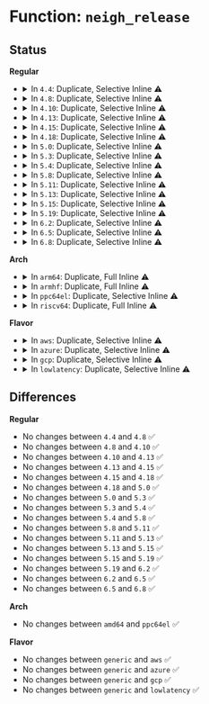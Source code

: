 # Function: <code>neigh_release</code>

## Status
<b>Regular</b>
<ul>
<li>
<details>
<summary>In <code>4.4</code>: Duplicate, Selective Inline ⚠️</summary>

```c
void neigh_release(struct neighbour *neigh);
```

**Collision:** Static Duplication

**Inline:** Selective

**Transformation:** False

**Instances:**

```
In net/core/neighbour.c (ffffffff8172753d)
Location: include/net/neighbour.h:409
Inline: True
Inline callers:
  - net/core/neighbour.c:neigh_cleanup_and_release
  - net/core/neighbour.c:neigh_timer_handler
  - net/core/neighbour.c:neigh_update
  - net/core/neighbour.c:__neigh_create
  - net/core/neighbour.c:neigh_add
  - net/core/neighbour.c:neigh_add
  - net/core/neighbour.c:neigh_delete
```
```
In net/ipv4/route.c (ffffffff81754c09)
Location: include/net/neighbour.h:409
Inline: True
Inline callers:
  - net/ipv4/route.c:__ip_do_redirect
```
```
In net/ipv4/arp.c (ffffffff8178ba00)
Location: include/net/neighbour.h:409
Inline: True
Inline callers:
  - net/ipv4/arp.c:arp_req_delete
  - net/ipv4/arp.c:arp_req_set
  - net/ipv4/arp.c:arp_process
  - net/ipv4/arp.c:arp_ioctl
Direct callers:
  - net/ipv4/arp.c:arp_process
  - net/ipv4/arp.c:arp_process
```
```
In net/ipv4/fib_semantics.c (ffffffff8179c0d9)
Location: include/net/neighbour.h:409
Inline: True
Inline callers:
  - net/ipv4/fib_semantics.c:fib_detect_death
```
```
In net/ipv6/route.c (ffffffff817d7a1a)
Location: include/net/neighbour.h:409
Inline: True
Inline callers:
  - net/ipv6/route.c:rt6_do_redirect
```
```
In net/ipv6/ip6_fib.c (ffffffff817d97dd)
Location: include/net/neighbour.h:409
Inline: True
Inline callers:
  - net/ipv6/ip6_fib.c:fib6_age
```
```
In net/ipv6/ndisc.c (ffffffff817de250)
Location: include/net/neighbour.h:409
Inline: True
Inline callers:
  - net/ipv6/ndisc.c:ndisc_router_discovery
  - net/ipv6/ndisc.c:ndisc_recv_ns
  - net/ipv6/ndisc.c:ndisc_send_redirect
Direct callers:
  - net/ipv6/ndisc.c:ndisc_rcv
  - net/ipv6/ndisc.c:ndisc_rcv
```
**Symbols:**

```
ffffffff8178ba00-ffffffff8178ba12: neigh_release (STB_LOCAL)
ffffffff817de250-ffffffff817de262: neigh_release (STB_LOCAL)
```
</details>
</li>
<li>
<details>
<summary>In <code>4.8</code>: Duplicate, Selective Inline ⚠️</summary>

```c
void neigh_release(struct neighbour *neigh);
```

**Collision:** Static Duplication

**Inline:** Selective

**Transformation:** False

**Instances:**

```
In net/core/neighbour.c (ffffffff81793028)
Location: include/net/neighbour.h:409
Inline: True
Inline callers:
  - net/core/neighbour.c:neigh_add
  - net/core/neighbour.c:neigh_add
  - net/core/neighbour.c:neigh_delete
  - net/core/neighbour.c:neigh_update
  - net/core/neighbour.c:neigh_timer_handler
  - net/core/neighbour.c:__neigh_create
  - net/core/neighbour.c:neigh_cleanup_and_release
```
```
In net/ipv4/route.c (ffffffff817c0d89)
Location: include/net/neighbour.h:409
Inline: True
Inline callers:
  - net/ipv4/route.c:__ip_do_redirect
```
```
In net/ipv4/arp.c (ffffffff817fafdb)
Location: include/net/neighbour.h:409
Inline: True
Inline callers:
  - net/ipv4/arp.c:arp_ioctl
  - net/ipv4/arp.c:arp_req_delete
  - net/ipv4/arp.c:arp_req_set
  - net/ipv4/arp.c:arp_process
Direct callers:
  - net/ipv4/arp.c:arp_process
  - net/ipv4/arp.c:arp_process
```
```
In net/ipv4/fib_semantics.c (ffffffff81809c59)
Location: include/net/neighbour.h:409
Inline: True
Inline callers:
  - net/ipv4/fib_semantics.c:fib_detect_death
```
```
In net/ipv6/route.c (ffffffff81846293)
Location: include/net/neighbour.h:409
Inline: True
Inline callers:
  - net/ipv6/route.c:rt6_do_redirect
```
```
In net/ipv6/ip6_fib.c (ffffffff81847926)
Location: include/net/neighbour.h:409
Inline: True
Inline callers:
  - net/ipv6/ip6_fib.c:fib6_age
```
```
In net/ipv6/ndisc.c (ffffffff8184f81d)
Location: include/net/neighbour.h:409
Inline: True
Inline callers:
  - net/ipv6/ndisc.c:ndisc_send_redirect
  - net/ipv6/ndisc.c:ndisc_router_discovery
  - net/ipv6/ndisc.c:ndisc_recv_rs
  - net/ipv6/ndisc.c:ndisc_recv_na
  - net/ipv6/ndisc.c:ndisc_recv_ns
```
**Symbols:**

```
ffffffff817f9070-ffffffff817f9082: neigh_release (STB_LOCAL)
```
</details>
</li>
<li>
<details>
<summary>In <code>4.10</code>: Duplicate, Selective Inline ⚠️</summary>

```c
void neigh_release(struct neighbour *neigh);
```

**Collision:** Static Duplication

**Inline:** Selective

**Transformation:** False

**Instances:**

```
In net/core/neighbour.c (ffffffff817c08f8)
Location: include/net/neighbour.h:409
Inline: True
Inline callers:
  - net/core/neighbour.c:neigh_add
  - net/core/neighbour.c:neigh_add
  - net/core/neighbour.c:neigh_delete
  - net/core/neighbour.c:neigh_update
  - net/core/neighbour.c:neigh_timer_handler
  - net/core/neighbour.c:__neigh_create
  - net/core/neighbour.c:neigh_cleanup_and_release
```
```
In net/ipv4/route.c (ffffffff817f02ee)
Location: include/net/neighbour.h:409
Inline: True
Inline callers:
  - net/ipv4/route.c:__ip_do_redirect
```
```
In net/ipv4/arp.c (ffffffff8182be8b)
Location: include/net/neighbour.h:409
Inline: True
Inline callers:
  - net/ipv4/arp.c:arp_ioctl
  - net/ipv4/arp.c:arp_req_delete
  - net/ipv4/arp.c:arp_req_set
  - net/ipv4/arp.c:arp_process
Direct callers:
  - net/ipv4/arp.c:arp_process
  - net/ipv4/arp.c:arp_process
```
```
In net/ipv4/fib_semantics.c (ffffffff8183add9)
Location: include/net/neighbour.h:409
Inline: True
Inline callers:
  - net/ipv4/fib_semantics.c:fib_detect_death
```
```
In net/ipv6/route.c (ffffffff81877ff3)
Location: include/net/neighbour.h:409
Inline: True
Inline callers:
  - net/ipv6/route.c:rt6_do_redirect
```
```
In net/ipv6/ip6_fib.c (ffffffff81879766)
Location: include/net/neighbour.h:409
Inline: True
Inline callers:
  - net/ipv6/ip6_fib.c:fib6_age
```
```
In net/ipv6/ndisc.c (ffffffff81881787)
Location: include/net/neighbour.h:409
Inline: True
Inline callers:
  - net/ipv6/ndisc.c:ndisc_send_redirect
  - net/ipv6/ndisc.c:ndisc_router_discovery
  - net/ipv6/ndisc.c:ndisc_recv_rs
  - net/ipv6/ndisc.c:ndisc_recv_na
  - net/ipv6/ndisc.c:ndisc_recv_ns
```
**Symbols:**

```
ffffffff81829f40-ffffffff81829f52: neigh_release (STB_LOCAL)
```
</details>
</li>
<li>
<details>
<summary>In <code>4.13</code>: Duplicate, Selective Inline ⚠️</summary>

```c
void neigh_release(struct neighbour *neigh);
```

**Collision:** Static Duplication

**Inline:** Selective

**Transformation:** False

**Instances:**

```
In net/core/neighbour.c (ffffffff817df035)
Location: include/net/neighbour.h:412
Inline: True
Inline callers:
  - net/core/neighbour.c:neigh_add
  - net/core/neighbour.c:neigh_add
  - net/core/neighbour.c:neigh_delete
  - net/core/neighbour.c:neigh_update
  - net/core/neighbour.c:neigh_timer_handler
  - net/core/neighbour.c:__neigh_create
  - net/core/neighbour.c:neigh_cleanup_and_release
```
```
In net/ipv4/route.c (ffffffff8181037c)
Location: include/net/neighbour.h:412
Inline: True
Inline callers:
  - net/ipv4/route.c:__ip_do_redirect
```
```
In net/ipv4/arp.c (ffffffff8184d2ed)
Location: include/net/neighbour.h:412
Inline: True
Inline callers:
  - net/ipv4/arp.c:arp_ioctl
  - net/ipv4/arp.c:arp_req_delete
  - net/ipv4/arp.c:arp_req_set
  - net/ipv4/arp.c:arp_process
Direct callers:
  - net/ipv4/arp.c:arp_process
  - net/ipv4/arp.c:arp_process
```
```
In net/ipv4/fib_semantics.c (ffffffff8185c2c9)
Location: include/net/neighbour.h:412
Inline: True
Inline callers:
  - net/ipv4/fib_semantics.c:fib_detect_death
```
```
In net/ipv6/route.c (ffffffff8189d1c7)
Location: include/net/neighbour.h:412
Inline: True
Inline callers:
  - net/ipv6/route.c:rt6_do_redirect
```
```
In net/ipv6/ip6_fib.c (ffffffff8189f0f8)
Location: include/net/neighbour.h:412
Inline: True
Inline callers:
  - net/ipv6/ip6_fib.c:fib6_age
```
```
In net/ipv6/ndisc.c (ffffffff818a784c)
Location: include/net/neighbour.h:412
Inline: True
Inline callers:
  - net/ipv6/ndisc.c:ndisc_send_redirect
  - net/ipv6/ndisc.c:ndisc_router_discovery
  - net/ipv6/ndisc.c:ndisc_recv_rs
  - net/ipv6/ndisc.c:ndisc_recv_na
  - net/ipv6/ndisc.c:ndisc_recv_ns
```
**Symbols:**

```
ffffffff8184b180-ffffffff8184b193: neigh_release (STB_LOCAL)
```
</details>
</li>
<li>
<details>
<summary>In <code>4.15</code>: Duplicate, Selective Inline ⚠️</summary>

```c
void neigh_release(struct neighbour *neigh);
```

**Collision:** Static Duplication

**Inline:** Selective

**Transformation:** False

**Instances:**

```
In net/core/neighbour.c (ffffffff818598d5)
Location: include/net/neighbour.h:413
Inline: True
Inline callers:
  - net/core/neighbour.c:neigh_add
  - net/core/neighbour.c:neigh_add
  - net/core/neighbour.c:neigh_delete
  - net/core/neighbour.c:neigh_update
  - net/core/neighbour.c:neigh_timer_handler
  - net/core/neighbour.c:__neigh_create
  - net/core/neighbour.c:neigh_cleanup_and_release
```
```
In net/ipv4/route.c (ffffffff8188f9d8)
Location: include/net/neighbour.h:413
Inline: True
Inline callers:
  - net/ipv4/route.c:__ip_do_redirect
```
```
In net/ipv4/arp.c (ffffffff818cd01d)
Location: include/net/neighbour.h:413
Inline: True
Inline callers:
  - net/ipv4/arp.c:arp_ioctl
  - net/ipv4/arp.c:arp_req_delete
  - net/ipv4/arp.c:arp_req_set
  - net/ipv4/arp.c:arp_process
Direct callers:
  - net/ipv4/arp.c:arp_process
  - net/ipv4/arp.c:arp_process
```
```
In net/ipv4/fib_semantics.c (ffffffff818dc1b9)
Location: include/net/neighbour.h:413
Inline: True
Inline callers:
  - net/ipv4/fib_semantics.c:fib_detect_death
```
```
In net/ipv6/route.c (ffffffff8191cb66)
Location: include/net/neighbour.h:413
Inline: True
Inline callers:
  - net/ipv6/route.c:rt6_do_redirect
```
```
In net/ipv6/ndisc.c (ffffffff8192a2c6)
Location: include/net/neighbour.h:413
Inline: True
Inline callers:
  - net/ipv6/ndisc.c:ndisc_send_redirect
  - net/ipv6/ndisc.c:ndisc_router_discovery
  - net/ipv6/ndisc.c:ndisc_recv_rs
  - net/ipv6/ndisc.c:ndisc_recv_na
  - net/ipv6/ndisc.c:ndisc_recv_ns
```
**Symbols:**

```
ffffffff818cadf0-ffffffff818cae09: neigh_release (STB_LOCAL)
```
</details>
</li>
<li>
<details>
<summary>In <code>4.18</code>: Duplicate, Selective Inline ⚠️</summary>

```c
void neigh_release(struct neighbour *neigh);
```

**Collision:** Static Duplication

**Inline:** Selective

**Transformation:** False

**Instances:**

```
In net/core/neighbour.c (ffffffff818a4e6f)
Location: include/net/neighbour.h:414
Inline: True
Inline callers:
  - net/core/neighbour.c:neigh_add
  - net/core/neighbour.c:neigh_add
  - net/core/neighbour.c:neigh_delete
  - net/core/neighbour.c:neigh_update
  - net/core/neighbour.c:neigh_timer_handler
  - net/core/neighbour.c:__neigh_create
  - net/core/neighbour.c:neigh_cleanup_and_release
```
```
In net/ipv4/route.c (ffffffff818e37e0)
Location: include/net/neighbour.h:414
Inline: True
Inline callers:
  - net/ipv4/route.c:__ip_do_redirect
```
```
In net/ipv4/arp.c (ffffffff81923501)
Location: include/net/neighbour.h:414
Inline: True
Inline callers:
  - net/ipv4/arp.c:arp_ioctl
  - net/ipv4/arp.c:arp_req_delete
  - net/ipv4/arp.c:arp_req_set
  - net/ipv4/arp.c:arp_process
Direct callers:
  - net/ipv4/arp.c:arp_process
  - net/ipv4/arp.c:arp_process
```
```
In net/ipv4/fib_semantics.c (ffffffff81932de9)
Location: include/net/neighbour.h:414
Inline: True
Inline callers:
  - net/ipv4/fib_semantics.c:fib_detect_death
```
```
In net/ipv6/route.c (ffffffff8197525c)
Location: include/net/neighbour.h:414
Inline: True
Inline callers:
  - net/ipv6/route.c:rt6_do_redirect
```
```
In net/ipv6/ndisc.c (ffffffff81982541)
Location: include/net/neighbour.h:414
Inline: True
Inline callers:
  - net/ipv6/ndisc.c:ndisc_send_redirect
  - net/ipv6/ndisc.c:ndisc_router_discovery
  - net/ipv6/ndisc.c:ndisc_recv_rs
  - net/ipv6/ndisc.c:ndisc_recv_na
  - net/ipv6/ndisc.c:ndisc_recv_ns
```
**Symbols:**

```
ffffffff81921300-ffffffff81921319: neigh_release (STB_LOCAL)
```
</details>
</li>
<li>
<details>
<summary>In <code>5.0</code>: Duplicate, Selective Inline ⚠️</summary>

```c
void neigh_release(struct neighbour *neigh);
```

**Collision:** Static Duplication

**Inline:** Selective

**Transformation:** False

**Instances:**

```
In net/core/neighbour.c (ffffffff818c6c70)
Location: include/net/neighbour.h:421
Inline: True
Inline callers:
  - net/core/neighbour.c:neigh_get
  - net/core/neighbour.c:neigh_add
  - net/core/neighbour.c:neigh_add
  - net/core/neighbour.c:neigh_delete
  - net/core/neighbour.c:__neigh_update
  - net/core/neighbour.c:neigh_timer_handler
  - net/core/neighbour.c:___neigh_create
  - net/core/neighbour.c:neigh_cleanup_and_release
```
```
In net/ipv4/route.c (ffffffff8191068a)
Location: include/net/neighbour.h:421
Inline: True
Inline callers:
  - net/ipv4/route.c:__ip_do_redirect
```
```
In net/ipv4/arp.c (ffffffff819522f1)
Location: include/net/neighbour.h:421
Inline: True
Inline callers:
  - net/ipv4/arp.c:arp_ioctl
  - net/ipv4/arp.c:arp_req_delete
  - net/ipv4/arp.c:arp_req_set
  - net/ipv4/arp.c:arp_process
Direct callers:
  - net/ipv4/arp.c:arp_process
  - net/ipv4/arp.c:arp_process
```
```
In net/ipv4/fib_semantics.c (ffffffff81962679)
Location: include/net/neighbour.h:421
Inline: True
Inline callers:
  - net/ipv4/fib_semantics.c:fib_detect_death
```
```
In net/ipv6/route.c (ffffffff819aaf13)
Location: include/net/neighbour.h:421
Inline: True
Inline callers:
  - net/ipv6/route.c:rt6_do_redirect
```
```
In net/ipv6/ndisc.c (ffffffff819b8bf1)
Location: include/net/neighbour.h:421
Inline: True
Inline callers:
  - net/ipv6/ndisc.c:ndisc_send_redirect
  - net/ipv6/ndisc.c:ndisc_router_discovery
  - net/ipv6/ndisc.c:ndisc_recv_rs
  - net/ipv6/ndisc.c:ndisc_recv_na
  - net/ipv6/ndisc.c:ndisc_recv_ns
```
**Symbols:**

```
ffffffff81950110-ffffffff81950129: neigh_release (STB_LOCAL)
```
</details>
</li>
<li>
<details>
<summary>In <code>5.3</code>: Duplicate, Selective Inline ⚠️</summary>

```c
void neigh_release(struct neighbour *neigh);
```

**Collision:** Static Duplication

**Inline:** Selective

**Transformation:** False

**Instances:**

```
In net/core/neighbour.c (ffffffff81912db7)
Location: include/net/neighbour.h:423
Inline: True
Inline callers:
  - net/core/neighbour.c:neigh_get
  - net/core/neighbour.c:neigh_add
  - net/core/neighbour.c:neigh_add
  - net/core/neighbour.c:neigh_delete
  - net/core/neighbour.c:__neigh_update
  - net/core/neighbour.c:neigh_timer_handler
  - net/core/neighbour.c:___neigh_create
  - net/core/neighbour.c:neigh_cleanup_and_release
```
```
In net/ipv4/route.c (ffffffff819730db)
Location: include/net/neighbour.h:423
Inline: True
Inline callers:
  - net/ipv4/route.c:__ip_do_redirect
```
```
In net/ipv4/arp.c (ffffffff819b6bab)
Location: include/net/neighbour.h:423
Inline: True
Inline callers:
  - net/ipv4/arp.c:arp_ioctl
  - net/ipv4/arp.c:arp_req_delete
  - net/ipv4/arp.c:arp_req_set
  - net/ipv4/arp.c:arp_process
Direct callers:
  - net/ipv4/arp.c:arp_process
  - net/ipv4/arp.c:arp_process
```
```
In net/ipv4/fib_semantics.c (ffffffff819c7685)
Location: include/net/neighbour.h:423
Inline: True
Inline callers:
  - net/ipv4/fib_semantics.c:fib_detect_death
```
```
In net/ipv6/route.c (ffffffff81a1820e)
Location: include/net/neighbour.h:423
Inline: True
Inline callers:
  - net/ipv6/route.c:rt6_do_redirect
```
```
In net/ipv6/ndisc.c (ffffffff81a276a4)
Location: include/net/neighbour.h:423
Inline: True
Inline callers:
  - net/ipv6/ndisc.c:ndisc_send_redirect
  - net/ipv6/ndisc.c:ndisc_router_discovery
  - net/ipv6/ndisc.c:ndisc_recv_rs
  - net/ipv6/ndisc.c:ndisc_recv_na
  - net/ipv6/ndisc.c:ndisc_recv_ns
```
**Symbols:**

```
ffffffff819b49d0-ffffffff819b49e8: neigh_release (STB_LOCAL)
```
</details>
</li>
<li>
<details>
<summary>In <code>5.4</code>: Duplicate, Selective Inline ⚠️</summary>

```c
void neigh_release(struct neighbour *neigh);
```

**Collision:** Static Duplication

**Inline:** Selective

**Transformation:** False

**Instances:**

```
In net/core/neighbour.c (ffffffff81945417)
Location: include/net/neighbour.h:422
Inline: True
Inline callers:
  - net/core/neighbour.c:neigh_get
  - net/core/neighbour.c:neigh_add
  - net/core/neighbour.c:neigh_add
  - net/core/neighbour.c:neigh_delete
  - net/core/neighbour.c:__neigh_update
  - net/core/neighbour.c:neigh_timer_handler
  - net/core/neighbour.c:___neigh_create
  - net/core/neighbour.c:neigh_cleanup_and_release
```
```
In net/ipv4/route.c (ffffffff819a9a51)
Location: include/net/neighbour.h:422
Inline: True
Inline callers:
  - net/ipv4/route.c:__ip_do_redirect
```
```
In net/ipv4/arp.c (ffffffff819ed8cb)
Location: include/net/neighbour.h:422
Inline: True
Inline callers:
  - net/ipv4/arp.c:arp_ioctl
  - net/ipv4/arp.c:arp_req_delete
  - net/ipv4/arp.c:arp_req_set
  - net/ipv4/arp.c:arp_process
Direct callers:
  - net/ipv4/arp.c:arp_process
  - net/ipv4/arp.c:arp_process
```
```
In net/ipv4/fib_semantics.c (ffffffff819fe235)
Location: include/net/neighbour.h:422
Inline: True
Inline callers:
  - net/ipv4/fib_semantics.c:fib_detect_death
```
```
In net/ipv6/route.c (ffffffff81a4ee6e)
Location: include/net/neighbour.h:422
Inline: True
Inline callers:
  - net/ipv6/route.c:rt6_do_redirect
```
```
In net/ipv6/ndisc.c (ffffffff81a5e104)
Location: include/net/neighbour.h:422
Inline: True
Inline callers:
  - net/ipv6/ndisc.c:ndisc_send_redirect
  - net/ipv6/ndisc.c:ndisc_router_discovery
  - net/ipv6/ndisc.c:ndisc_recv_rs
  - net/ipv6/ndisc.c:ndisc_recv_na
  - net/ipv6/ndisc.c:ndisc_recv_ns
```
**Symbols:**

```
ffffffff819eb700-ffffffff819eb718: neigh_release (STB_LOCAL)
```
</details>
</li>
<li>
<details>
<summary>In <code>5.8</code>: Duplicate, Selective Inline ⚠️</summary>

```c
void neigh_release(struct neighbour *neigh);
```

**Collision:** Static Duplication

**Inline:** Selective

**Transformation:** False

**Instances:**

```
In net/core/neighbour.c (ffffffff81a15e20)
Location: include/net/neighbour.h:421
Inline: True
Inline callers:
  - net/core/neighbour.c:neigh_get
  - net/core/neighbour.c:neigh_add
  - net/core/neighbour.c:neigh_add
  - net/core/neighbour.c:neigh_delete
  - net/core/neighbour.c:__neigh_update
  - net/core/neighbour.c:__neigh_update
  - net/core/neighbour.c:neigh_timer_handler
  - net/core/neighbour.c:neigh_destroy
  - net/core/neighbour.c:___neigh_create
  - net/core/neighbour.c:neigh_cleanup_and_release
```
```
In net/ipv4/route.c (ffffffff81a92e96)
Location: include/net/neighbour.h:421
Inline: True
Inline callers:
  - net/ipv4/route.c:__ip_do_redirect
```
```
In net/ipv4/arp.c (ffffffff81ada2aa)
Location: include/net/neighbour.h:421
Inline: True
Inline callers:
  - net/ipv4/arp.c:arp_req_delete
  - net/ipv4/arp.c:arp_req_get
  - net/ipv4/arp.c:arp_req_set
  - net/ipv4/arp.c:arp_process
Direct callers:
  - net/ipv4/arp.c:arp_process
  - net/ipv4/arp.c:arp_process
```
```
In net/ipv4/fib_semantics.c (ffffffff81aed832)
Location: include/net/neighbour.h:421
Inline: True
Inline callers:
  - net/ipv4/fib_semantics.c:fib_detect_death
```
```
In net/ipv6/route.c (ffffffff81b4670a)
Location: include/net/neighbour.h:421
Inline: True
Inline callers:
  - net/ipv6/route.c:rt6_do_redirect
```
```
In net/ipv6/ndisc.c (ffffffff81b56ed3)
Location: include/net/neighbour.h:421
Inline: True
Inline callers:
  - net/ipv6/ndisc.c:ndisc_send_redirect
  - net/ipv6/ndisc.c:ndisc_router_discovery
  - net/ipv6/ndisc.c:ndisc_recv_rs
  - net/ipv6/ndisc.c:ndisc_recv_na
  - net/ipv6/ndisc.c:ndisc_recv_ns
```
**Symbols:**

```
ffffffff81ad9c00-ffffffff81ad9c33: neigh_release (STB_LOCAL)
```
</details>
</li>
<li>
<details>
<summary>In <code>5.11</code>: Duplicate, Selective Inline ⚠️</summary>

```c
void neigh_release(struct neighbour *neigh);
```

**Collision:** Static Duplication

**Inline:** Selective

**Transformation:** False

**Instances:**

```
In net/core/neighbour.c (ffffffff81a16100)
Location: include/net/neighbour.h:422
Inline: True
Inline callers:
  - net/core/neighbour.c:neigh_get
  - net/core/neighbour.c:neigh_add
  - net/core/neighbour.c:neigh_add
  - net/core/neighbour.c:neigh_delete
  - net/core/neighbour.c:__neigh_update
  - net/core/neighbour.c:__neigh_update
  - net/core/neighbour.c:__neigh_event_send
  - net/core/neighbour.c:neigh_timer_handler
  - net/core/neighbour.c:neigh_destroy
  - net/core/neighbour.c:___neigh_create
  - net/core/neighbour.c:neigh_cleanup_and_release
```
```
In net/ipv4/route.c (ffffffff81a9cd3c)
Location: include/net/neighbour.h:422
Inline: True
Inline callers:
  - net/ipv4/route.c:__ip_do_redirect
```
```
In net/ipv4/arp.c (ffffffff81ae6d4a)
Location: include/net/neighbour.h:422
Inline: True
Inline callers:
  - net/ipv4/arp.c:arp_req_delete
  - net/ipv4/arp.c:arp_req_get
  - net/ipv4/arp.c:arp_req_set
  - net/ipv4/arp.c:arp_process
Direct callers:
  - net/ipv4/arp.c:arp_process
  - net/ipv4/arp.c:arp_process
```
```
In net/ipv4/fib_semantics.c (ffffffff81afa702)
Location: include/net/neighbour.h:422
Inline: True
Inline callers:
  - net/ipv4/fib_semantics.c:fib_detect_death
```
```
In net/ipv6/route.c (ffffffff81b5524f)
Location: include/net/neighbour.h:422
Inline: True
Inline callers:
  - net/ipv6/route.c:rt6_do_redirect
```
```
In net/ipv6/ndisc.c (ffffffff81b65543)
Location: include/net/neighbour.h:422
Inline: True
Inline callers:
  - net/ipv6/ndisc.c:ndisc_send_redirect
  - net/ipv6/ndisc.c:ndisc_router_discovery
  - net/ipv6/ndisc.c:ndisc_recv_rs
  - net/ipv6/ndisc.c:ndisc_recv_na
  - net/ipv6/ndisc.c:ndisc_recv_ns
```
**Symbols:**

```
ffffffff81ae6650-ffffffff81ae6683: neigh_release (STB_LOCAL)
```
</details>
</li>
<li>
<details>
<summary>In <code>5.13</code>: Duplicate, Selective Inline ⚠️</summary>

```c
void neigh_release(struct neighbour *neigh);
```

**Collision:** Static Duplication

**Inline:** Selective

**Transformation:** False

**Instances:**

```
In net/core/neighbour.c (ffffffff819fcc6f)
Location: include/net/neighbour.h:422
Inline: True
Inline callers:
  - net/core/neighbour.c:neigh_get
  - net/core/neighbour.c:neigh_add
  - net/core/neighbour.c:neigh_add
  - net/core/neighbour.c:neigh_delete
  - net/core/neighbour.c:__neigh_update
  - net/core/neighbour.c:__neigh_update
  - net/core/neighbour.c:__neigh_event_send
  - net/core/neighbour.c:neigh_timer_handler
  - net/core/neighbour.c:neigh_destroy
  - net/core/neighbour.c:___neigh_create
  - net/core/neighbour.c:neigh_cleanup_and_release
```
```
In net/ipv4/route.c (ffffffff81a87dfe)
Location: include/net/neighbour.h:422
Inline: True
Inline callers:
  - net/ipv4/route.c:__ip_do_redirect
```
```
In net/ipv4/arp.c (ffffffff81ad2019)
Location: include/net/neighbour.h:422
Inline: True
Inline callers:
  - net/ipv4/arp.c:arp_req_delete
  - net/ipv4/arp.c:arp_req_get
  - net/ipv4/arp.c:arp_req_set
  - net/ipv4/arp.c:arp_process
Direct callers:
  - net/ipv4/arp.c:arp_process
  - net/ipv4/arp.c:arp_process
```
```
In net/ipv4/fib_semantics.c (ffffffff81ae5d02)
Location: include/net/neighbour.h:422
Inline: True
Inline callers:
  - net/ipv4/fib_semantics.c:fib_detect_death
```
```
In net/ipv6/route.c (ffffffff81b42cc0)
Location: include/net/neighbour.h:422
Inline: True
Inline callers:
  - net/ipv6/route.c:rt6_do_redirect
```
```
In net/ipv6/ndisc.c (ffffffff81b5382e)
Location: include/net/neighbour.h:422
Inline: True
Inline callers:
  - net/ipv6/ndisc.c:ndisc_send_redirect
  - net/ipv6/ndisc.c:ndisc_router_discovery
  - net/ipv6/ndisc.c:ndisc_recv_rs
  - net/ipv6/ndisc.c:ndisc_recv_na
  - net/ipv6/ndisc.c:ndisc_recv_ns
```
**Symbols:**

```
ffffffff81ad1920-ffffffff81ad1953: neigh_release (STB_LOCAL)
```
</details>
</li>
<li>
<details>
<summary>In <code>5.15</code>: Duplicate, Selective Inline ⚠️</summary>

```c
void neigh_release(struct neighbour *neigh);
```

**Collision:** Static Duplication

**Inline:** Selective

**Transformation:** False

**Instances:**

```
In net/core/neighbour.c (ffffffff81aaecaf)
Location: include/net/neighbour.h:423
Inline: True
Inline callers:
  - net/core/neighbour.c:neigh_get
  - net/core/neighbour.c:neigh_add
  - net/core/neighbour.c:neigh_add
  - net/core/neighbour.c:neigh_delete
  - net/core/neighbour.c:__neigh_update
  - net/core/neighbour.c:__neigh_update
  - net/core/neighbour.c:__neigh_event_send
  - net/core/neighbour.c:neigh_timer_handler
  - net/core/neighbour.c:neigh_destroy
  - net/core/neighbour.c:___neigh_create
  - net/core/neighbour.c:neigh_cleanup_and_release
```
```
In net/ipv4/route.c (ffffffff81b42345)
Location: include/net/neighbour.h:423
Inline: True
Inline callers:
  - net/ipv4/route.c:__ip_do_redirect
```
```
In net/ipv4/arp.c (ffffffff81b90c69)
Location: include/net/neighbour.h:423
Inline: True
Inline callers:
  - net/ipv4/arp.c:arp_req_delete
  - net/ipv4/arp.c:arp_req_get
  - net/ipv4/arp.c:arp_req_set
  - net/ipv4/arp.c:arp_process
Direct callers:
  - net/ipv4/arp.c:arp_process
  - net/ipv4/arp.c:arp_process
```
```
In net/ipv4/fib_semantics.c (ffffffff81ba55c2)
Location: include/net/neighbour.h:423
Inline: True
Inline callers:
  - net/ipv4/fib_semantics.c:fib_detect_death
```
```
In net/ipv6/route.c (ffffffff81c0841d)
Location: include/net/neighbour.h:423
Inline: True
Inline callers:
  - net/ipv6/route.c:rt6_do_redirect
```
```
In net/ipv6/ndisc.c (ffffffff81c1ad3e)
Location: include/net/neighbour.h:423
Inline: True
Inline callers:
  - net/ipv6/ndisc.c:ndisc_send_redirect
  - net/ipv6/ndisc.c:ndisc_router_discovery
  - net/ipv6/ndisc.c:ndisc_recv_rs
  - net/ipv6/ndisc.c:ndisc_recv_na
  - net/ipv6/ndisc.c:ndisc_recv_ns
```
**Symbols:**

```
ffffffff81b90550-ffffffff81b90583: neigh_release (STB_LOCAL)
```
</details>
</li>
<li>
<details>
<summary>In <code>5.19</code>: Duplicate, Selective Inline ⚠️</summary>

```c
void neigh_release(struct neighbour *neigh);
```

**Collision:** Static Duplication

**Inline:** Selective

**Transformation:** False

**Instances:**

```
In net/core/neighbour.c (ffffffff81c27a4b)
Location: include/net/neighbour.h:449
Inline: True
Inline callers:
  - net/core/neighbour.c:neigh_get
  - net/core/neighbour.c:neigh_add
  - net/core/neighbour.c:neigh_add
  - net/core/neighbour.c:neigh_delete
  - net/core/neighbour.c:__neigh_update
  - net/core/neighbour.c:neigh_timer_handler
  - net/core/neighbour.c:neigh_destroy
  - net/core/neighbour.c:___neigh_create
  - net/core/neighbour.c:neigh_cleanup_and_release
```
```
In net/ipv4/route.c (ffffffff81cced51)
Location: include/net/neighbour.h:449
Inline: True
Inline callers:
  - net/ipv4/route.c:__ip_do_redirect
```
```
In net/ipv4/arp.c (ffffffff81d235cc)
Location: include/net/neighbour.h:449
Inline: True
Inline callers:
  - net/ipv4/arp.c:arp_invalidate
  - net/ipv4/arp.c:arp_invalidate
  - net/ipv4/arp.c:arp_req_get
  - net/ipv4/arp.c:arp_req_set
  - net/ipv4/arp.c:arp_process
Direct callers:
  - net/ipv4/arp.c:arp_process
  - net/ipv4/arp.c:arp_process
```
```
In net/ipv4/fib_semantics.c (ffffffff81d37f83)
Location: include/net/neighbour.h:449
Inline: True
Inline callers:
  - net/ipv4/fib_semantics.c:fib_detect_death
```
```
In net/ipv6/route.c (ffffffff81da3207)
Location: include/net/neighbour.h:449
Inline: True
Inline callers:
  - net/ipv6/route.c:rt6_do_redirect
```
```
In net/ipv6/ndisc.c (ffffffff81db7347)
Location: include/net/neighbour.h:449
Inline: True
Inline callers:
  - net/ipv6/ndisc.c:ndisc_send_redirect
  - net/ipv6/ndisc.c:ndisc_router_discovery
  - net/ipv6/ndisc.c:ndisc_router_discovery
  - net/ipv6/ndisc.c:ndisc_recv_rs
  - net/ipv6/ndisc.c:ndisc_recv_na
  - net/ipv6/ndisc.c:ndisc_recv_ns
```
**Symbols:**

```
ffffffff81d21980-ffffffff81d219d7: neigh_release (STB_LOCAL)
```
</details>
</li>
<li>
<details>
<summary>In <code>6.2</code>: Duplicate, Selective Inline ⚠️</summary>

```c
void neigh_release(struct neighbour *neigh);
```

**Collision:** Static Duplication

**Inline:** Selective

**Transformation:** False

**Instances:**

```
In net/core/neighbour.c (ffffffff81dda60b)
Location: include/net/neighbour.h:446
Inline: True
Inline callers:
  - net/core/neighbour.c:neigh_get
  - net/core/neighbour.c:neigh_add
  - net/core/neighbour.c:neigh_delete
  - net/core/neighbour.c:__neigh_update
  - net/core/neighbour.c:neigh_timer_handler
  - net/core/neighbour.c:neigh_destroy
  - net/core/neighbour.c:___neigh_create
  - net/core/neighbour.c:neigh_cleanup_and_release
Direct callers:
  - net/core/neighbour.c:neigh_add
```
```
In net/ipv4/route.c (ffffffff81e8efbc)
Location: include/net/neighbour.h:446
Inline: True
Inline callers:
  - net/ipv4/route.c:__ip_do_redirect
```
```
In net/ipv4/arp.c (ffffffff81eeabcc)
Location: include/net/neighbour.h:446
Inline: True
Inline callers:
  - net/ipv4/arp.c:arp_invalidate
  - net/ipv4/arp.c:arp_invalidate
  - net/ipv4/arp.c:arp_req_get
  - net/ipv4/arp.c:arp_req_set
  - net/ipv4/arp.c:arp_process
Direct callers:
  - net/ipv4/arp.c:arp_process
  - net/ipv4/arp.c:arp_process
```
```
In net/ipv4/fib_semantics.c (ffffffff81f007d3)
Location: include/net/neighbour.h:446
Inline: True
Inline callers:
  - net/ipv4/fib_semantics.c:fib_detect_death
```
```
In net/ipv6/route.c (ffffffff81f72617)
Location: include/net/neighbour.h:446
Inline: True
Inline callers:
  - net/ipv6/route.c:rt6_do_redirect
```
```
In net/ipv6/ndisc.c (ffffffff81f8701c)
Location: include/net/neighbour.h:446
Inline: True
Inline callers:
  - net/ipv6/ndisc.c:ndisc_send_redirect
  - net/ipv6/ndisc.c:ndisc_router_discovery
  - net/ipv6/ndisc.c:ndisc_router_discovery
  - net/ipv6/ndisc.c:ndisc_recv_rs
  - net/ipv6/ndisc.c:ndisc_recv_na
  - net/ipv6/ndisc.c:ndisc_recv_ns
```
**Symbols:**

```
ffffffff81dd9750-ffffffff81dd97a7: neigh_release (STB_LOCAL)
ffffffff81ee8da0-ffffffff81ee8df7: neigh_release (STB_LOCAL)
```
</details>
</li>
<li>
<details>
<summary>In <code>6.5</code>: Duplicate, Selective Inline ⚠️</summary>

```c
void neigh_release(struct neighbour *neigh);
```

**Collision:** Static Duplication

**Inline:** Selective

**Transformation:** False

**Instances:**

```
In net/core/neighbour.c (ffffffff81e4b37b)
Location: include/net/neighbour.h:444
Inline: True
Inline callers:
  - net/core/neighbour.c:neigh_get
  - net/core/neighbour.c:neigh_add
  - net/core/neighbour.c:neigh_delete
  - net/core/neighbour.c:__neigh_update
  - net/core/neighbour.c:neigh_timer_handler
  - net/core/neighbour.c:neigh_destroy
  - net/core/neighbour.c:___neigh_create
  - net/core/neighbour.c:neigh_cleanup_and_release
Direct callers:
  - net/core/neighbour.c:neigh_add
```
```
In net/ipv4/route.c (ffffffff81eed6cc)
Location: include/net/neighbour.h:444
Inline: True
Inline callers:
  - net/ipv4/route.c:__ip_do_redirect
```
```
In net/ipv4/arp.c (ffffffff81f4a4b6)
Location: include/net/neighbour.h:444
Inline: True
Inline callers:
  - net/ipv4/arp.c:arp_invalidate
  - net/ipv4/arp.c:arp_invalidate
  - net/ipv4/arp.c:arp_req_get
  - net/ipv4/arp.c:arp_req_set
  - net/ipv4/arp.c:arp_process
Direct callers:
  - net/ipv4/arp.c:arp_process
  - net/ipv4/arp.c:arp_process
```
```
In net/ipv4/fib_semantics.c (ffffffff81f60253)
Location: include/net/neighbour.h:444
Inline: True
Inline callers:
  - net/ipv4/fib_semantics.c:fib_detect_death
```
```
In net/ipv6/route.c (ffffffff81fd270a)
Location: include/net/neighbour.h:444
Inline: True
Inline callers:
  - net/ipv6/route.c:rt6_do_redirect
```
```
In net/ipv6/ndisc.c (ffffffff81fe735c)
Location: include/net/neighbour.h:444
Inline: True
Inline callers:
  - net/ipv6/ndisc.c:ndisc_send_redirect
  - net/ipv6/ndisc.c:ndisc_router_discovery
  - net/ipv6/ndisc.c:ndisc_router_discovery
  - net/ipv6/ndisc.c:ndisc_recv_rs
  - net/ipv6/ndisc.c:ndisc_recv_na
  - net/ipv6/ndisc.c:ndisc_recv_ns
```
**Symbols:**

```
ffffffff81e4a4a0-ffffffff81e4a4f7: neigh_release (STB_LOCAL)
ffffffff81f48760-ffffffff81f487b7: neigh_release (STB_LOCAL)
```
</details>
</li>
<li>
<details>
<summary>In <code>6.8</code>: Duplicate, Selective Inline ⚠️</summary>

```c
void neigh_release(struct neighbour *neigh);
```

**Collision:** Static Duplication

**Inline:** Selective

**Transformation:** False

**Instances:**

```
In net/core/neighbour.c (ffffffff81f0a09b)
Location: include/net/neighbour.h:442
Inline: True
Inline callers:
  - net/core/neighbour.c:neigh_get
  - net/core/neighbour.c:neigh_add
  - net/core/neighbour.c:neigh_delete
  - net/core/neighbour.c:__neigh_update
  - net/core/neighbour.c:neigh_timer_handler
  - net/core/neighbour.c:neigh_destroy
  - net/core/neighbour.c:___neigh_create
  - net/core/neighbour.c:neigh_cleanup_and_release
Direct callers:
  - net/core/neighbour.c:neigh_add
```
```
In net/ipv4/route.c (ffffffff81fb1740)
Location: include/net/neighbour.h:442
Inline: True
Inline callers:
  - net/ipv4/route.c:__ip_do_redirect
```
```
In net/ipv4/arp.c (ffffffff820105c6)
Location: include/net/neighbour.h:442
Inline: True
Inline callers:
  - net/ipv4/arp.c:arp_invalidate
  - net/ipv4/arp.c:arp_invalidate
  - net/ipv4/arp.c:arp_req_get
  - net/ipv4/arp.c:arp_req_set
  - net/ipv4/arp.c:arp_process
Direct callers:
  - net/ipv4/arp.c:arp_process
  - net/ipv4/arp.c:arp_process
```
```
In net/ipv4/fib_semantics.c (ffffffff82026823)
Location: include/net/neighbour.h:442
Inline: True
Inline callers:
  - net/ipv4/fib_semantics.c:fib_detect_death
```
```
In net/ipv6/route.c (ffffffff8209fc9a)
Location: include/net/neighbour.h:442
Inline: True
Inline callers:
  - net/ipv6/route.c:rt6_do_redirect
```
```
In net/ipv6/ndisc.c (ffffffff820b51bb)
Location: include/net/neighbour.h:442
Inline: True
Inline callers:
  - net/ipv6/ndisc.c:ndisc_send_redirect
  - net/ipv6/ndisc.c:ndisc_router_discovery
  - net/ipv6/ndisc.c:ndisc_router_discovery
  - net/ipv6/ndisc.c:ndisc_recv_rs
  - net/ipv6/ndisc.c:ndisc_recv_na
  - net/ipv6/ndisc.c:ndisc_recv_ns
```
**Symbols:**

```
ffffffff81f091c0-ffffffff81f09217: neigh_release (STB_LOCAL)
ffffffff8200e8c0-ffffffff8200e917: neigh_release (STB_LOCAL)
```
</details>
</li>
</ul>
<b>Arch</b>
<ul>
<li>
<details>
<summary>In <code>arm64</code>: Duplicate, Full Inline ⚠️</summary>

**Collision:** Static Duplication

**Inline:** Full

**Transformation:** False

**Instances:**

```
In net/core/neighbour.c (ffff800010be5690)
Location: include/net/neighbour.h:422
Inline: True
Inline callers:
  - net/core/neighbour.c:neigh_get
  - net/core/neighbour.c:neigh_add
  - net/core/neighbour.c:neigh_add
  - net/core/neighbour.c:neigh_delete
  - net/core/neighbour.c:__neigh_update
  - net/core/neighbour.c:neigh_timer_handler
  - net/core/neighbour.c:___neigh_create
  - net/core/neighbour.c:neigh_cleanup_and_release
```
```
In net/ipv4/route.c (ffff800010c59618)
Location: include/net/neighbour.h:422
Inline: True
Inline callers:
  - net/ipv4/route.c:__ip_do_redirect
```
```
In net/ipv4/arp.c (ffff800010ca32cc)
Location: include/net/neighbour.h:422
Inline: True
Inline callers:
  - net/ipv4/arp.c:arp_ioctl
  - net/ipv4/arp.c:arp_req_delete
  - net/ipv4/arp.c:arp_req_set
  - net/ipv4/arp.c:arp_process
  - net/ipv4/arp.c:arp_process
  - net/ipv4/arp.c:arp_process
```
```
In net/ipv4/fib_semantics.c (ffff800010cb63c4)
Location: include/net/neighbour.h:422
Inline: True
Inline callers:
  - net/ipv4/fib_semantics.c:fib_detect_death
```
```
In net/ipv6/route.c (ffff800010d12ac8)
Location: include/net/neighbour.h:422
Inline: True
Inline callers:
  - net/ipv6/route.c:rt6_do_redirect
```
```
In net/ipv6/ndisc.c (ffff800010d231a4)
Location: include/net/neighbour.h:422
Inline: True
Inline callers:
  - net/ipv6/ndisc.c:ndisc_send_redirect
  - net/ipv6/ndisc.c:ndisc_router_discovery
  - net/ipv6/ndisc.c:ndisc_recv_rs
  - net/ipv6/ndisc.c:ndisc_recv_na
  - net/ipv6/ndisc.c:ndisc_recv_ns
```
</details>
</li>
<li>
<details>
<summary>In <code>armhf</code>: Duplicate, Full Inline ⚠️</summary>

**Collision:** Static Duplication

**Inline:** Full

**Transformation:** False

**Instances:**

```
In net/core/neighbour.c (c0d00330)
Location: include/net/neighbour.h:422
Inline: True
Inline callers:
  - net/core/neighbour.c:neigh_get
  - net/core/neighbour.c:neigh_add
  - net/core/neighbour.c:neigh_add
  - net/core/neighbour.c:neigh_delete
  - net/core/neighbour.c:__neigh_update
  - net/core/neighbour.c:neigh_timer_handler
  - net/core/neighbour.c:___neigh_create
  - net/core/neighbour.c:neigh_cleanup_and_release
```
```
In net/ipv4/route.c (c0d691c4)
Location: include/net/neighbour.h:422
Inline: True
Inline callers:
  - net/ipv4/route.c:__ip_do_redirect
```
```
In net/ipv4/arp.c (c0db0004)
Location: include/net/neighbour.h:422
Inline: True
Inline callers:
  - net/ipv4/arp.c:arp_ioctl
  - net/ipv4/arp.c:arp_req_delete
  - net/ipv4/arp.c:arp_req_set
  - net/ipv4/arp.c:arp_process
  - net/ipv4/arp.c:arp_process
  - net/ipv4/arp.c:arp_process
```
```
In net/ipv4/fib_semantics.c (c0dc1eb8)
Location: include/net/neighbour.h:422
Inline: True
Inline callers:
  - net/ipv4/fib_semantics.c:fib_detect_death
```
```
In net/ipv6/route.c (c0e18968)
Location: include/net/neighbour.h:422
Inline: True
Inline callers:
  - net/ipv6/route.c:rt6_do_redirect
```
```
In net/ipv6/ndisc.c (c0e27cbc)
Location: include/net/neighbour.h:422
Inline: True
Inline callers:
  - net/ipv6/ndisc.c:ndisc_rcv
  - net/ipv6/ndisc.c:ndisc_rcv
  - net/ipv6/ndisc.c:ndisc_send_redirect
  - net/ipv6/ndisc.c:ndisc_router_discovery
  - net/ipv6/ndisc.c:ndisc_recv_ns
```
</details>
</li>
<li>
<details>
<summary>In <code>ppc64el</code>: Duplicate, Selective Inline ⚠️</summary>

```c
void neigh_release(struct neighbour *neigh);
```

**Collision:** Static Duplication

**Inline:** Selective

**Transformation:** False

**Instances:**

```
In net/core/neighbour.c (c000000000cc9880)
Location: include/net/neighbour.h:422
Inline: True
Inline callers:
  - net/core/neighbour.c:neigh_get
  - net/core/neighbour.c:neigh_add
  - net/core/neighbour.c:neigh_add
  - net/core/neighbour.c:neigh_delete
  - net/core/neighbour.c:__neigh_update
  - net/core/neighbour.c:neigh_timer_handler
  - net/core/neighbour.c:___neigh_create
  - net/core/neighbour.c:neigh_cleanup_and_release
```
```
In net/ipv4/route.c (c000000000d5b40c)
Location: include/net/neighbour.h:422
Inline: True
Inline callers:
  - net/ipv4/route.c:__ip_do_redirect
```
```
In net/ipv4/arp.c (c000000000db6b58)
Location: include/net/neighbour.h:422
Inline: True
Inline callers:
  - net/ipv4/arp.c:arp_ioctl
  - net/ipv4/arp.c:arp_req_delete
  - net/ipv4/arp.c:arp_req_set
  - net/ipv4/arp.c:arp_process
Direct callers:
  - net/ipv4/arp.c:arp_process
  - net/ipv4/arp.c:arp_process
```
```
In net/ipv4/fib_semantics.c (c000000000dce3b4)
Location: include/net/neighbour.h:422
Inline: True
Inline callers:
  - net/ipv4/fib_semantics.c:fib_detect_death
```
```
In net/ipv6/route.c (c000000000e3f1b8)
Location: include/net/neighbour.h:422
Inline: True
Inline callers:
  - net/ipv6/route.c:rt6_do_redirect
```
```
In net/ipv6/ndisc.c (c000000000e530d4)
Location: include/net/neighbour.h:422
Inline: True
Inline callers:
  - net/ipv6/ndisc.c:ndisc_send_redirect
  - net/ipv6/ndisc.c:ndisc_router_discovery
  - net/ipv6/ndisc.c:ndisc_recv_rs
  - net/ipv6/ndisc.c:ndisc_recv_na
  - net/ipv6/ndisc.c:ndisc_recv_ns
```
**Symbols:**

```
c000000000db42d0-c000000000db4324: neigh_release (STB_LOCAL)
```
</details>
</li>
<li>
<details>
<summary>In <code>riscv64</code>: Duplicate, Full Inline ⚠️</summary>

**Collision:** Static Duplication

**Inline:** Full

**Transformation:** False

**Instances:**

```
In net/core/neighbour.c (ffffffe00076c1a0)
Location: include/net/neighbour.h:422
Inline: True
Inline callers:
  - net/core/neighbour.c:neigh_get
  - net/core/neighbour.c:neigh_add
  - net/core/neighbour.c:neigh_add
  - net/core/neighbour.c:neigh_delete
  - net/core/neighbour.c:__neigh_update
  - net/core/neighbour.c:neigh_timer_handler
  - net/core/neighbour.c:___neigh_create
  - net/core/neighbour.c:neigh_cleanup_and_release
```
```
In net/ipv4/route.c (ffffffe0007c32c2)
Location: include/net/neighbour.h:422
Inline: True
Inline callers:
  - net/ipv4/route.c:__ip_do_redirect
```
```
In net/ipv4/arp.c (ffffffe0007ff270)
Location: include/net/neighbour.h:422
Inline: True
Inline callers:
  - net/ipv4/arp.c:arp_ioctl
  - net/ipv4/arp.c:arp_req_delete
  - net/ipv4/arp.c:arp_req_set
  - net/ipv4/arp.c:arp_process
  - net/ipv4/arp.c:arp_process
  - net/ipv4/arp.c:arp_process
```
```
In net/ipv4/fib_semantics.c (ffffffe00080dafc)
Location: include/net/neighbour.h:422
Inline: True
Inline callers:
  - net/ipv4/fib_semantics.c:fib_detect_death
```
```
In net/ipv6/route.c (ffffffe000858f46)
Location: include/net/neighbour.h:422
Inline: True
Inline callers:
  - net/ipv6/route.c:rt6_do_redirect
```
```
In net/ipv6/ndisc.c (ffffffe000864b92)
Location: include/net/neighbour.h:422
Inline: True
Inline callers:
  - net/ipv6/ndisc.c:ndisc_send_redirect
  - net/ipv6/ndisc.c:ndisc_router_discovery
  - net/ipv6/ndisc.c:ndisc_recv_rs
  - net/ipv6/ndisc.c:ndisc_recv_na
  - net/ipv6/ndisc.c:ndisc_recv_ns
```
</details>
</li>
</ul>
<b>Flavor</b>
<ul>
<li>
<details>
<summary>In <code>aws</code>: Duplicate, Selective Inline ⚠️</summary>

```c
void neigh_release(struct neighbour *neigh);
```

**Collision:** Static Duplication

**Inline:** Selective

**Transformation:** False

**Instances:**

```
In net/core/neighbour.c (ffffffff818e53e7)
Location: include/net/neighbour.h:422
Inline: True
Inline callers:
  - net/core/neighbour.c:neigh_get
  - net/core/neighbour.c:neigh_add
  - net/core/neighbour.c:neigh_add
  - net/core/neighbour.c:neigh_delete
  - net/core/neighbour.c:__neigh_update
  - net/core/neighbour.c:neigh_timer_handler
  - net/core/neighbour.c:___neigh_create
  - net/core/neighbour.c:neigh_cleanup_and_release
```
```
In net/ipv4/route.c (ffffffff819498c1)
Location: include/net/neighbour.h:422
Inline: True
Inline callers:
  - net/ipv4/route.c:__ip_do_redirect
```
```
In net/ipv4/arp.c (ffffffff8198d66b)
Location: include/net/neighbour.h:422
Inline: True
Inline callers:
  - net/ipv4/arp.c:arp_ioctl
  - net/ipv4/arp.c:arp_req_delete
  - net/ipv4/arp.c:arp_req_set
  - net/ipv4/arp.c:arp_process
Direct callers:
  - net/ipv4/arp.c:arp_process
  - net/ipv4/arp.c:arp_process
```
```
In net/ipv4/fib_semantics.c (ffffffff8199dfd5)
Location: include/net/neighbour.h:422
Inline: True
Inline callers:
  - net/ipv4/fib_semantics.c:fib_detect_death
```
```
In net/ipv6/route.c (ffffffff819ee4fe)
Location: include/net/neighbour.h:422
Inline: True
Inline callers:
  - net/ipv6/route.c:rt6_do_redirect
```
```
In net/ipv6/ndisc.c (ffffffff819fd794)
Location: include/net/neighbour.h:422
Inline: True
Inline callers:
  - net/ipv6/ndisc.c:ndisc_send_redirect
  - net/ipv6/ndisc.c:ndisc_router_discovery
  - net/ipv6/ndisc.c:ndisc_recv_rs
  - net/ipv6/ndisc.c:ndisc_recv_na
  - net/ipv6/ndisc.c:ndisc_recv_ns
```
**Symbols:**

```
ffffffff8198b570-ffffffff8198b588: neigh_release (STB_LOCAL)
```
</details>
</li>
<li>
<details>
<summary>In <code>azure</code>: Duplicate, Selective Inline ⚠️</summary>

```c
void neigh_release(struct neighbour *neigh);
```

**Collision:** Static Duplication

**Inline:** Selective

**Transformation:** False

**Instances:**

```
In drivers/net/vxlan.c (ffffffff81773334)
Location: include/net/neighbour.h:422
Inline: True
Inline callers:
  - drivers/net/vxlan.c:route_shortcircuit
  - drivers/net/vxlan.c:neigh_reduce
  - drivers/net/vxlan.c:neigh_reduce
Direct callers:
  - drivers/net/vxlan.c:vxlan_xmit
  - drivers/net/vxlan.c:vxlan_xmit
```
```
In net/core/neighbour.c (ffffffff8189f227)
Location: include/net/neighbour.h:422
Inline: True
Inline callers:
  - net/core/neighbour.c:neigh_get
  - net/core/neighbour.c:neigh_add
  - net/core/neighbour.c:neigh_add
  - net/core/neighbour.c:neigh_delete
  - net/core/neighbour.c:__neigh_update
  - net/core/neighbour.c:neigh_timer_handler
  - net/core/neighbour.c:___neigh_create
  - net/core/neighbour.c:neigh_cleanup_and_release
```
```
In net/ipv4/route.c (ffffffff819033b1)
Location: include/net/neighbour.h:422
Inline: True
Inline callers:
  - net/ipv4/route.c:__ip_do_redirect
```
```
In net/ipv4/arp.c (ffffffff8194712b)
Location: include/net/neighbour.h:422
Inline: True
Inline callers:
  - net/ipv4/arp.c:arp_ioctl
  - net/ipv4/arp.c:arp_req_delete
  - net/ipv4/arp.c:arp_req_set
  - net/ipv4/arp.c:arp_process
Direct callers:
  - net/ipv4/arp.c:arp_process
  - net/ipv4/arp.c:arp_process
```
```
In net/ipv4/fib_semantics.c (ffffffff81957a95)
Location: include/net/neighbour.h:422
Inline: True
Inline callers:
  - net/ipv4/fib_semantics.c:fib_detect_death
```
```
In net/ipv4/ip_tunnel.c (ffffffff819678a6)
Location: include/net/neighbour.h:422
Inline: True
Inline callers:
  - net/ipv4/ip_tunnel.c:ip_tunnel_xmit
```
```
In net/ipv6/route.c (ffffffff819ab2be)
Location: include/net/neighbour.h:422
Inline: True
Inline callers:
  - net/ipv6/route.c:rt6_do_redirect
```
```
In net/ipv6/ndisc.c (ffffffff819ba554)
Location: include/net/neighbour.h:422
Inline: True
Inline callers:
  - net/ipv6/ndisc.c:ndisc_send_redirect
  - net/ipv6/ndisc.c:ndisc_router_discovery
  - net/ipv6/ndisc.c:ndisc_recv_rs
  - net/ipv6/ndisc.c:ndisc_recv_na
  - net/ipv6/ndisc.c:ndisc_recv_ns
```
**Symbols:**

```
ffffffff8176bcb0-ffffffff8176bcc8: neigh_release (STB_LOCAL)
ffffffff81945030-ffffffff81945048: neigh_release (STB_LOCAL)
```
</details>
</li>
<li>
<details>
<summary>In <code>gcp</code>: Duplicate, Selective Inline ⚠️</summary>

```c
void neigh_release(struct neighbour *neigh);
```

**Collision:** Static Duplication

**Inline:** Selective

**Transformation:** False

**Instances:**

```
In net/core/neighbour.c (ffffffff81936417)
Location: include/net/neighbour.h:422
Inline: True
Inline callers:
  - net/core/neighbour.c:neigh_get
  - net/core/neighbour.c:neigh_add
  - net/core/neighbour.c:neigh_add
  - net/core/neighbour.c:neigh_delete
  - net/core/neighbour.c:__neigh_update
  - net/core/neighbour.c:neigh_timer_handler
  - net/core/neighbour.c:___neigh_create
  - net/core/neighbour.c:neigh_cleanup_and_release
```
```
In net/ipv4/route.c (ffffffff819b4091)
Location: include/net/neighbour.h:422
Inline: True
Inline callers:
  - net/ipv4/route.c:__ip_do_redirect
```
```
In net/ipv4/arp.c (ffffffff819f7f0b)
Location: include/net/neighbour.h:422
Inline: True
Inline callers:
  - net/ipv4/arp.c:arp_ioctl
  - net/ipv4/arp.c:arp_req_delete
  - net/ipv4/arp.c:arp_req_set
  - net/ipv4/arp.c:arp_process
Direct callers:
  - net/ipv4/arp.c:arp_process
  - net/ipv4/arp.c:arp_process
```
```
In net/ipv4/fib_semantics.c (ffffffff81a08875)
Location: include/net/neighbour.h:422
Inline: True
Inline callers:
  - net/ipv4/fib_semantics.c:fib_detect_death
```
```
In net/ipv6/route.c (ffffffff81a58f7e)
Location: include/net/neighbour.h:422
Inline: True
Inline callers:
  - net/ipv6/route.c:rt6_do_redirect
```
```
In net/ipv6/ndisc.c (ffffffff81a68214)
Location: include/net/neighbour.h:422
Inline: True
Inline callers:
  - net/ipv6/ndisc.c:ndisc_send_redirect
  - net/ipv6/ndisc.c:ndisc_router_discovery
  - net/ipv6/ndisc.c:ndisc_recv_rs
  - net/ipv6/ndisc.c:ndisc_recv_na
  - net/ipv6/ndisc.c:ndisc_recv_ns
```
**Symbols:**

```
ffffffff819f5d40-ffffffff819f5d58: neigh_release (STB_LOCAL)
```
</details>
</li>
<li>
<details>
<summary>In <code>lowlatency</code>: Duplicate, Selective Inline ⚠️</summary>

```c
void neigh_release(struct neighbour *neigh);
```

**Collision:** Static Duplication

**Inline:** Selective

**Transformation:** False

**Instances:**

```
In net/core/neighbour.c (ffffffff81957ba7)
Location: include/net/neighbour.h:422
Inline: True
Inline callers:
  - net/core/neighbour.c:neigh_get
  - net/core/neighbour.c:neigh_add
  - net/core/neighbour.c:neigh_add
  - net/core/neighbour.c:neigh_delete
  - net/core/neighbour.c:__neigh_update
  - net/core/neighbour.c:neigh_timer_handler
  - net/core/neighbour.c:___neigh_create
  - net/core/neighbour.c:neigh_cleanup_and_release
```
```
In net/ipv4/route.c (ffffffff819bd781)
Location: include/net/neighbour.h:422
Inline: True
Inline callers:
  - net/ipv4/route.c:__ip_do_redirect
```
```
In net/ipv4/arp.c (ffffffff81a0214b)
Location: include/net/neighbour.h:422
Inline: True
Inline callers:
  - net/ipv4/arp.c:arp_ioctl
  - net/ipv4/arp.c:arp_req_delete
  - net/ipv4/arp.c:arp_req_set
  - net/ipv4/arp.c:arp_process
Direct callers:
  - net/ipv4/arp.c:arp_process
  - net/ipv4/arp.c:arp_process
```
```
In net/ipv4/fib_semantics.c (ffffffff81a12fd5)
Location: include/net/neighbour.h:422
Inline: True
Inline callers:
  - net/ipv4/fib_semantics.c:fib_detect_death
```
```
In net/ipv6/route.c (ffffffff81a6516f)
Location: include/net/neighbour.h:422
Inline: True
Inline callers:
  - net/ipv6/route.c:rt6_do_redirect
```
```
In net/ipv6/ndisc.c (ffffffff81a74804)
Location: include/net/neighbour.h:422
Inline: True
Inline callers:
  - net/ipv6/ndisc.c:ndisc_send_redirect
  - net/ipv6/ndisc.c:ndisc_router_discovery
  - net/ipv6/ndisc.c:ndisc_recv_rs
  - net/ipv6/ndisc.c:ndisc_recv_na
  - net/ipv6/ndisc.c:ndisc_recv_ns
```
**Symbols:**

```
ffffffff819fff40-ffffffff819fff58: neigh_release (STB_LOCAL)
```
</details>
</li>
</ul>

## Differences
<b>Regular</b>
<ul>
<li>
No changes between <code>4.4</code> and <code>4.8</code> ✅
</li>
<li>
No changes between <code>4.8</code> and <code>4.10</code> ✅
</li>
<li>
No changes between <code>4.10</code> and <code>4.13</code> ✅
</li>
<li>
No changes between <code>4.13</code> and <code>4.15</code> ✅
</li>
<li>
No changes between <code>4.15</code> and <code>4.18</code> ✅
</li>
<li>
No changes between <code>4.18</code> and <code>5.0</code> ✅
</li>
<li>
No changes between <code>5.0</code> and <code>5.3</code> ✅
</li>
<li>
No changes between <code>5.3</code> and <code>5.4</code> ✅
</li>
<li>
No changes between <code>5.4</code> and <code>5.8</code> ✅
</li>
<li>
No changes between <code>5.8</code> and <code>5.11</code> ✅
</li>
<li>
No changes between <code>5.11</code> and <code>5.13</code> ✅
</li>
<li>
No changes between <code>5.13</code> and <code>5.15</code> ✅
</li>
<li>
No changes between <code>5.15</code> and <code>5.19</code> ✅
</li>
<li>
No changes between <code>5.19</code> and <code>6.2</code> ✅
</li>
<li>
No changes between <code>6.2</code> and <code>6.5</code> ✅
</li>
<li>
No changes between <code>6.5</code> and <code>6.8</code> ✅
</li>
</ul>
<b>Arch</b>
<ul>
<li>
No changes between <code>amd64</code> and <code>ppc64el</code> ✅
</li>
</ul>
<b>Flavor</b>
<ul>
<li>
No changes between <code>generic</code> and <code>aws</code> ✅
</li>
<li>
No changes between <code>generic</code> and <code>azure</code> ✅
</li>
<li>
No changes between <code>generic</code> and <code>gcp</code> ✅
</li>
<li>
No changes between <code>generic</code> and <code>lowlatency</code> ✅
</li>
</ul>
